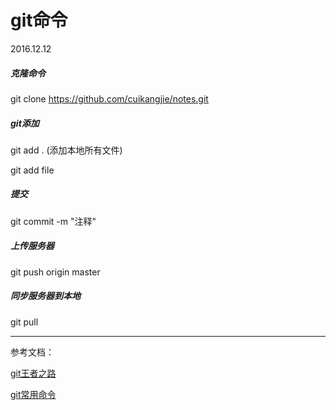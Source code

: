 # git命令
2016.12.12


##### 克隆命令
git clone https://github.com/cuikangjie/notes.git

##### git添加
git add . (添加本地所有文件)


git add file

##### 提交

git commit -m "注释"

##### 上传服务器
git push origin master

##### 同步服务器到本地
git pull



---

参考文档：

[git王者之路](http://blog.jobbole.com/108828/)

[git常用命令](http://www.ruanyifeng.com/blog/2015/12/git-cheat-sheet.html)
